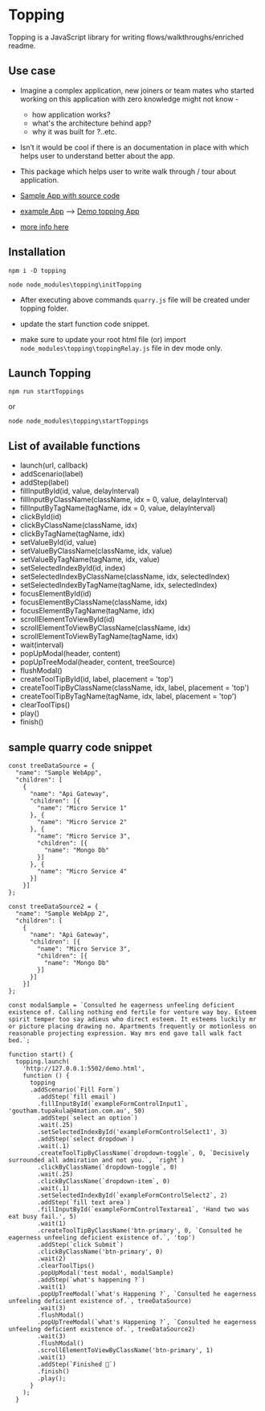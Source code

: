 # Topping

Topping is a JavaScript library for writing flows/walkthroughs/enriched readme.

## Use case
* Imagine a complex application, new joiners or team mates who started working on this application with zero knowledge might not know -
  * how application works?
  * what's the architecture behind app? 
  * why it was built for ?..etc.

* Isn’t it would be cool if there is an documentation in place with which helps user to understand better about the app.

* This package which helps user to write walk through / tour about application.

* [Sample App with source code](https://github.com/gouthamT/pokedex)

* [example App](https://gouthamt.github.io/pokedex/)  --> [Demo topping App](https://gouthamt.github.io/topping-sample-app/)

* [more info here](https://medium.com/@tupakulagoutham/topping-javascript-library-to-write-walk-through-ede6653179df)

## Installation

`npm i -D topping`

`node node_modules\topping\initTopping`

* After executing above commands `quarry.js` file will be created under topping folder.

* update the start function code snippet.

* make sure to update your root html file (or) import `node_modules\topping\toppingRelay.js` file in dev mode only.

## Launch Topping

`npm run startToppings` 

or 

`node node_modules\topping\startToppings`

## List of available functions

* launch(url, callback)
* addScenario(label)
* addStep(label)
* fillInputById(id, value, delayInterval)
* fillInputByClassName(className, idx = 0, value, delayInterval)
* fillInputByTagName(tagName, idx = 0, value, delayInterval)
* clickById(id)
* clickByClassName(className, idx)
* clickByTagName(tagName, idx)
* setValueById(id, value)
* setValueByClassName(className, idx, value)
* setValueByTagName(tagName, idx, value)
* setSelectedIndexById(id, index)
* setSelectedIndexByClassName(className, idx, selectedIndex)
* setSelectedIndexByTagName(tagName, idx, selectedIndex)
* focusElementById(id)
* focusElementByClassName(className, idx)
* focusElementByTagName(tagName, idx)
* scrollElementToViewById(id)
* scrollElementToViewByClassName(className, idx)
* scrollElementToViewByTagName(tagName, idx)
* wait(interval)
* popUpModal(header, content)
* popUpTreeModal(header, content, treeSource)
* flushModal()
* createToolTipById(id, label, placement = 'top')
* createToolTipByClassName(className, idx, label, placement = 'top')
* createToolTipByTagName(tagName, idx, label, placement = 'top')
* clearToolTips()
* play()
* finish()

## sample quarry code snippet

```
const treeDataSource = {
  "name": "Sample WebApp",
  "children": [
    {
      "name": "Api Gateway",
      "children": [{
        "name": "Micro Service 1"
      }, {
        "name": "Micro Service 2"
      }, {
        "name": "Micro Service 3",
        "children": [{
          "name": "Mongo Db"
        }]
      }, {
        "name": "Micro Service 4"
      }]
    }]
};

const treeDataSource2 = {
  "name": "Sample WebApp 2",
  "children": [
    {
      "name": "Api Gateway",
      "children": [{
        "name": "Micro Service 3",
        "children": [{
          "name": "Mongo Db"
        }]
      }]
    }]
};

const modalSample = `Consulted he eagerness unfeeling deficient existence of. Calling nothing end fertile for venture way boy. Esteem spirit temper too say adieus who direct esteem. It esteems luckily mr or picture placing drawing no. Apartments frequently or motionless on reasonable projecting expression. Way mrs end gave tall walk fact bed.`;

function start() {
  topping.launch(
    'http://127.0.0.1:5502/demo.html', 
    function () {
      topping
      .addScenario(`Fill Form`)
        .addStep(`fill email`)
        .fillInputById(`exampleFormControlInput1`, 'goutham.tupakula@4mation.com.au', 50)
        .addStep(`select an option`)
        .wait(.25)
        .setSelectedIndexById('exampleFormControlSelect1', 3)
        .addStep(`select dropdown`)
        .wait(.1)
        .createToolTipByClassName(`dropdown-toggle`, 0, `Decisively surrounded all admiration and not you.`, `right`)
        .clickByClassName(`dropdown-toggle`, 0)
        .wait(.25)
        .clickByClassName(`dropdown-item`, 0)
        .wait(.1)
        .setSelectedIndexById(`exampleFormControlSelect2`, 2)
        .addStep(`fill text area`)
        .fillInputById(`exampleFormControlTextarea1`, 'Hand two was eat busy fail.', 5)
        .wait(1)
        .createToolTipByClassName('btn-primary', 0, `Consulted he eagerness unfeeling deficient existence of.`, 'top')
        .addStep(`click Submit`)
        .clickByClassName('btn-primary', 0)
        .wait(2)
        .clearToolTips()
        .popUpModal('test modal', modalSample)
        .addStep(`what's happening ?`)
        .wait(1)
        .popUpTreeModal(`what's Happening ?`, `Consulted he eagerness unfeeling deficient existence of.`, treeDataSource)
        .wait(3)
        .flushModal()
        .popUpTreeModal(`what's Happening ?`, `Consulted he eagerness unfeeling deficient existence of.`, treeDataSource2)
        .wait(3)
        .flushModal()
        .scrollElementToViewByClassName('btn-primary', 1)
        .wait(1)
        .addStep(`Finished 🙂`)
        .finish()
        .play();
      }
    );
  }
```
